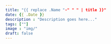 ```yaml
---
title: "{{ replace .Name "-" " " | title }}"
date: {{ .Date }}
description : "Description goes here..."
tags: [""]
image : "img/"
draft: false
---
```

